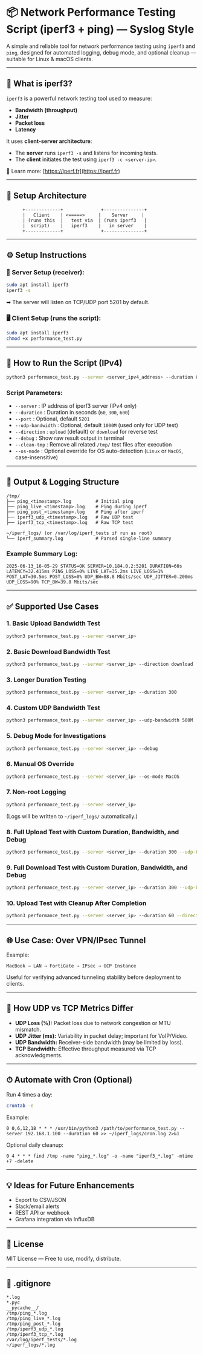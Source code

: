 # 📦 Network Performance Testing Script (iperf3 + ping) — Syslog Style

A simple and reliable tool for network performance testing using `iperf3` and `ping`, designed for automated logging, debug mode, and optional cleanup — suitable for Linux & macOS clients.

---

## 📖 What is iperf3?
`iperf3` is a powerful network testing tool used to measure:
- **Bandwidth (throughput)**
- **Jitter**
- **Packet loss**
- **Latency**

It uses **client-server architecture**:
- The **server** runs `iperf3 -s` and listens for incoming tests.
- The **client** initiates the test using `iperf3 -c <server-ip>`.

💼 Learn more: [https://iperf.fr](https://iperf.fr)

---

## 🧱 Setup Architecture
```
      +-------------+              +---------------+
      |   Client    | <=====>     |    Server     |
      | (runs this  |   test via  | (runs iperf3   |
      |  script)    |   iperf3    |   in server    |
      +-------------+              +---------------+
```

---

## ⚙️ Setup Instructions

### 🔧 Server Setup (receiver):
```bash
sudo apt install iperf3
iperf3 -s
```
➡ The server will listen on TCP/UDP port 5201 by default.

### 🖥 Client Setup (runs the script):
```bash
sudo apt install iperf3
chmod +x performance_test.py
```

---

## 🚀 How to Run the Script (IPv4)

```bash
python3 performance_test.py --server <server_ipv4_address> --duration 60 --direction upload --debug
```

### Script Parameters:
- `--server` : IP address of iperf3 server (IPv4 only)
- `--duration` : Duration in seconds (`60`, `300`, `600`)
- `--port` : Optional, default `5201`
- `--udp-bandwidth` : Optional, default `1000M` (used only for UDP test)
- `--direction` : `upload` (default) or `download` for reverse test
- `--debug` : Show raw result output in terminal
- `--clean-tmp` : Remove all related `/tmp/` test files after execution
- `--os-mode` : Optional override for OS auto-detection (`Linux` or `MacOS`, case-insensitive)

---

## 📂 Output & Logging Structure

```
/tmp/
├── ping_<timestamp>.log         # Initial ping
├── ping_live_<timestamp>.log    # Ping during iperf
├── ping_post_<timestamp>.log    # Ping after iperf
├── iperf3_udp_<timestamp>.log   # Raw UDP test
├── iperf3_tcp_<timestamp>.log   # Raw TCP test

~/iperf_logs/ (or /var/log/iperf_tests if run as root)
└── iperf_summary.log            # Parsed single-line summary
```

### Example Summary Log:
```
2025-06-13_16-05-29 STATUS=OK SERVER=10.184.0.2:5201 DURATION=60s LATENCY=32.415ms PING_LOSS=0% LIVE_LAT=35.2ms LIVE_LOSS=1% POST_LAT=30.5ms POST_LOSS=0% UDP_BW=88.8 Mbits/sec UDP_JITTER=0.200ms UDP_LOSS=90% TCP_BW=39.8 Mbits/sec
```

---

## ✅ Supported Use Cases

### 1. Basic Upload Bandwidth Test
```bash
python3 performance_test.py --server <server_ip>
```

### 2. Basic Download Bandwidth Test
```bash
python3 performance_test.py --server <server_ip> --direction download
```

### 3. Longer Duration Testing
```bash
python3 performance_test.py --server <server_ip> --duration 300
```

### 4. Custom UDP Bandwidth Test
```bash
python3 performance_test.py --server <server_ip> --udp-bandwidth 500M
```

### 5. Debug Mode for Investigations
```bash
python3 performance_test.py --server <server_ip> --debug
```

### 6. Manual OS Override
```bash
python3 performance_test.py --server <server_ip> --os-mode MacOS
```

### 7. Non-root Logging
```bash
python3 performance_test.py --server <server_ip>
```
(Logs will be written to `~/iperf_logs/` automatically.)

### 8. Full Upload Test with Custom Duration, Bandwidth, and Debug
```bash
python3 performance_test.py --server <server_ip> --duration 300 --udp-bandwidth 500M --direction upload --port 5201 --debug
```

### 9. Full Download Test with Custom Duration, Bandwidth, and Debug
```bash
python3 performance_test.py --server <server_ip> --duration 300 --udp-bandwidth 500M --direction download --port 5201 --debug
```

### 10. Upload Test with Cleanup After Completion
```bash
python3 performance_test.py --server <server_ip> --duration 60 --direction upload --clean-tmp
```

---

## 🌐 Use Case: Over VPN/IPsec Tunnel

Example:
```
MacBook → LAN → FortiGate → IPsec → GCP Instance
```

Useful for verifying advanced tunneling stability before deployment to clients.

---

## 🧪 How UDP vs TCP Metrics Differ

- **UDP Loss (%):** Packet loss due to network congestion or MTU mismatch.
- **UDP Jitter (ms):** Variability in packet delay; important for VoIP/Video.
- **UDP Bandwidth:** Receiver-side bandwidth (may be limited by loss).
- **TCP Bandwidth:** Effective throughput measured via TCP acknowledgments.

---

## ⏱ Automate with Cron (Optional)

Run 4 times a day:
```bash
crontab -e
```

Example:
```cron
0 0,6,12,18 * * * /usr/bin/python3 /path/to/performance_test.py --server 192.168.1.100 --duration 60 >> ~/iperf_logs/cron.log 2>&1
```

Optional daily cleanup:
```cron
0 4 * * * find /tmp -name "ping_*.log" -o -name "iperf3_*.log" -mtime +7 -delete
```

---

## 💡 Ideas for Future Enhancements
- Export to CSV/JSON
- Slack/email alerts
- REST API or webhook
- Grafana integration via InfluxDB

---

## 📄 License
MIT License — Free to use, modify, distribute.

---

## 📁 .gitignore
```gitignore
*.log
*.pyc
__pycache__/
/tmp/ping_*.log
/tmp/ping_live_*.log
/tmp/ping_post_*.log
/tmp/iperf3_udp_*.log
/tmp/iperf3_tcp_*.log
/var/log/iperf_tests/*.log
~/iperf_logs/*.log
```
